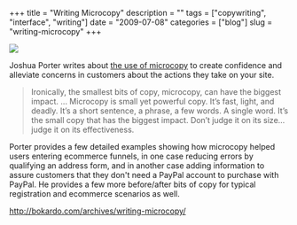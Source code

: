 +++
title = "Writing Microcopy"
description = ""
tags = ["copywriting", "interface", "writing"]
date = "2009-07-08"
categories = ["blog"]
slug = "writing-microcopy"
+++



  <div class="notebook-screenshot"><a href="http://bokardo.com/archives/writing-microcopy/"><img src="http://media.konigi.com/bluga/wt4a549df7cbc7a.jpg"/></a></div><p>Joshua Porter writes about <a href="http://bokardo.com/archives/writing-microcopy/">the use of microcopy</a> to create confidence and alleviate concerns in customers about the actions they take on your site. </p>
<blockquote><p>Ironically, the smallest bits of copy, microcopy, can have the biggest impact. ... Microcopy is small yet powerful copy. It’s fast, light, and deadly. It’s a short sentence, a phrase, a few words. A single word. It’s the small copy that has the biggest impact. Don’t judge it on its size…judge it on its effectiveness.</p></blockquote>
<p>Porter provides a few detailed examples showing how microcopy helped users entering ecommerce funnels, in one case reducing errors by qualifying an address form, and in another case adding information to assure customers that they don't need a PayPal account to purchase with PayPal. He provides a few more before/after bits of copy for typical registration and ecommerce scenarios as well.</p>
    
  <a href="http://bokardo.com/archives/writing-microcopy/">http://bokardo.com/archives/writing-microcopy/</a>
